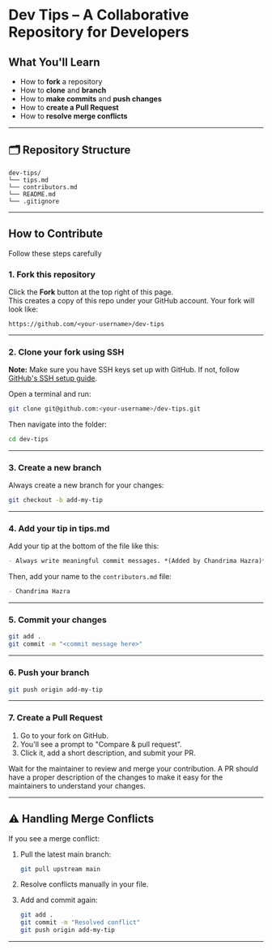 # Dev Tips – A Collaborative Repository for Developers

## What You'll Learn
- How to **fork** a repository
- How to **clone** and **branch**
- How to **make commits** and **push changes**
- How to **create a Pull Request**
- How to **resolve merge conflicts**
---
## 🗂️ Repository Structure
```
dev-tips/
└── tips.md
└── contributors.md
└── README.md
└── .gitignore
```

---
## How to Contribute
Follow these steps carefully

### 1. Fork this repository
Click the **Fork** button at the top right of this page.  
This creates a copy of this repo under your GitHub account.
Your fork will look like:
```
https://github.com/<your-username>/dev-tips
```
---
### 2. Clone your fork using SSH
**Note:** Make sure you have SSH keys set up with GitHub. If not, follow [GitHub's SSH setup guide](https://docs.github.com/en/authentication/connecting-to-github-with-ssh).

Open a terminal and run:
```bash
git clone git@github.com:<your-username>/dev-tips.git
```
Then navigate into the folder:
```bash
cd dev-tips
```
---
### 3. Create a new branch
Always create a new branch for your changes:
```bash
git checkout -b add-my-tip
```
---
### 4. Add your tip in tips.md
Add your tip at the bottom of the file like this:
```markdown
- Always write meaningful commit messages. *(Added by Chandrima Hazra)*
```
Then, add your name to the `contributors.md` file:
```markdown
- Chandrima Hazra
```
---
### 5. Commit your changes
```bash
git add .
git commit -m "<commit message here>"
```
---
### 6. Push your branch
```bash
git push origin add-my-tip
```
---
### 7. Create a Pull Request
1. Go to your fork on GitHub.
2. You'll see a prompt to "Compare & pull request".
3. Click it, add a short description, and submit your PR.

Wait for the maintainer to review and merge your contribution. A PR should have a proper description of the changes to make it easy for the maintainers to understand your changes.

---

## ⚠️ Handling Merge Conflicts

If you see a merge conflict:

1. Pull the latest main branch:

   ```bash
   git pull upstream main
   ```
2. Resolve conflicts manually in your file.
3. Add and commit again:

   ```bash
   git add .
   git commit -m "Resolved conflict"
   git push origin add-my-tip
   ```

---